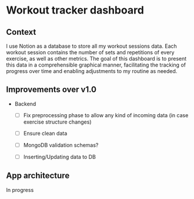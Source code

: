 # Workout tracker dashboard

## Context 
I use Notion as a database to store all my workout sessions data. Each workout session contains the number of sets and repetitions of every exercise, as well as other metrics. The goal of this dashboard is to present this data in a comprehensible graphical manner, facilitating the tracking of progress over time and enabling adjustments to my routine as needed.

## Improvements over v1.0
- Backend
  - [ ] Fix preprocessing phase to allow any kind of incoming data (in case exercise structure changes)
  - [ ] Ensure clean data
  - [ ] MongoDB validation schemas?
  - [ ] Inserting/Updating data to DB


## App architecture
In progress
